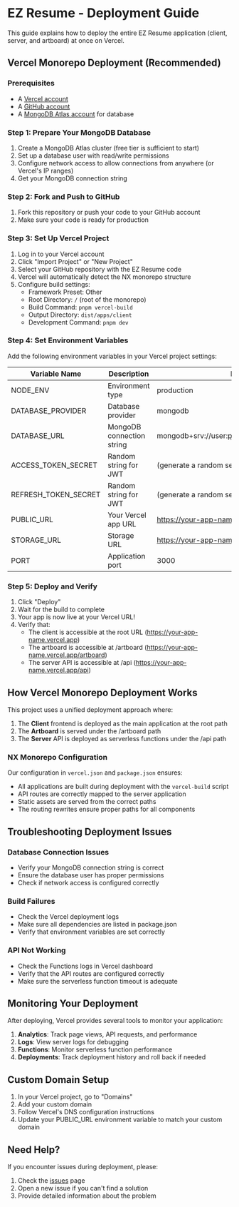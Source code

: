 # EZ Resume - Deployment Guide

This guide explains how to deploy the entire EZ Resume application (client, server, and artboard) at once on Vercel.

## Vercel Monorepo Deployment (Recommended)

### Prerequisites
- A [Vercel account](https://vercel.com/signup)
- A [GitHub account](https://github.com/signup)
- A [MongoDB Atlas account](https://www.mongodb.com/cloud/atlas/register) for database

### Step 1: Prepare Your MongoDB Database
1. Create a MongoDB Atlas cluster (free tier is sufficient to start)
2. Set up a database user with read/write permissions
3. Configure network access to allow connections from anywhere (or Vercel's IP ranges)
4. Get your MongoDB connection string

### Step 2: Fork and Push to GitHub
1. Fork this repository or push your code to your GitHub account
2. Make sure your code is ready for production

### Step 3: Set Up Vercel Project
1. Log in to your Vercel account
2. Click "Import Project" or "New Project"
3. Select your GitHub repository with the EZ Resume code
4. Vercel will automatically detect the NX monorepo structure
5. Configure build settings:
   - Framework Preset: Other
   - Root Directory: `/` (root of the monorepo)
   - Build Command: `pnpm vercel-build`
   - Output Directory: `dist/apps/client`
   - Development Command: `pnpm dev`

### Step 4: Set Environment Variables
Add the following environment variables in your Vercel project settings:

| Variable Name | Description | Example Value |
| --- | --- | --- |
| NODE_ENV | Environment type | production |
| DATABASE_PROVIDER | Database provider | mongodb |
| DATABASE_URL | MongoDB connection string | mongodb+srv://user:pass@cluster.mongodb.net/ezresume |
| ACCESS_TOKEN_SECRET | Random string for JWT | (generate a random secure string) |
| REFRESH_TOKEN_SECRET | Random string for JWT | (generate a random secure string) |
| PUBLIC_URL | Your Vercel app URL | https://your-app-name.vercel.app |
| STORAGE_URL | Storage URL | https://your-app-name.vercel.app/storage |
| PORT | Application port | 3000 |

### Step 5: Deploy and Verify
1. Click "Deploy"
2. Wait for the build to complete
3. Your app is now live at your Vercel URL!
4. Verify that:
   - The client is accessible at the root URL (https://your-app-name.vercel.app)
   - The artboard is accessible at /artboard (https://your-app-name.vercel.app/artboard)
   - The server API is accessible at /api (https://your-app-name.vercel.app/api)

## How Vercel Monorepo Deployment Works

This project uses a unified deployment approach where:

1. The **Client** frontend is deployed as the main application at the root path
2. The **Artboard** is served under the /artboard path
3. The **Server** API is deployed as serverless functions under the /api path

### NX Monorepo Configuration

Our configuration in `vercel.json` and `package.json` ensures:

- All applications are built during deployment with the `vercel-build` script
- API routes are correctly mapped to the server application
- Static assets are served from the correct paths
- The routing rewrites ensure proper paths for all components

## Troubleshooting Deployment Issues

### Database Connection Issues
- Verify your MongoDB connection string is correct
- Ensure the database user has proper permissions
- Check if network access is configured correctly

### Build Failures
- Check the Vercel deployment logs
- Make sure all dependencies are listed in package.json
- Verify that environment variables are set correctly

### API Not Working
- Check the Functions logs in Vercel dashboard
- Verify that the API routes are configured correctly
- Make sure the serverless function timeout is adequate

## Monitoring Your Deployment

After deploying, Vercel provides several tools to monitor your application:

1. **Analytics**: Track page views, API requests, and performance
2. **Logs**: View server logs for debugging
3. **Functions**: Monitor serverless function performance
4. **Deployments**: Track deployment history and roll back if needed

## Custom Domain Setup

1. In your Vercel project, go to "Domains"
2. Add your custom domain
3. Follow Vercel's DNS configuration instructions
4. Update your PUBLIC_URL environment variable to match your custom domain

## Need Help?

If you encounter issues during deployment, please:
1. Check the [issues](https://github.com/Nityanand17/ez-resume/issues) page
2. Open a new issue if you can't find a solution
3. Provide detailed information about the problem 